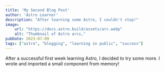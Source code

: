 ```yaml
---
title: 'My Second Blog Post'
author: 'Astro Learner'
description: "After learning some Astro, I couldn't stop!"
image:
    url: "https://docs.astro.build/assets/arc.webp"
    alt: "Thumbnail of Astro arcs,"
pubDate: 2023-07-09
tags: ["astro", "blogging", "learning in public", "success"]
---
```


After a successful first week learning Astro, I decided to try some more. I wrote and imported a small component from memory!